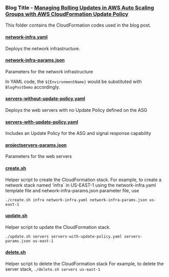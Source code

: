 ### Blog Title - [Managing Rolling Updates in AWS Auto Scaling Groups with AWS CloudFormation Update Policy](https://dev.to/obabawale/managing-rolling-updates-in-aws-auto-scaling-groups-with-aws-cloudformation-update-policy-part-2-15gj)
This folder contains the CloudFormation codes used in the blog post.


#### [network-infra.yaml](network-infra.yaml)
Deploys the network infrastructure.

#### [network-infra-params.json](network-infra-params.json)
Parameters for the network infrastructure

In YAML code, the `${EnvironmentName}` would be substituted with `BlogPostDemo` accordingly.

#### [servers-without-update-policy.yaml](servers-without-update-policy.yaml)
Deploys the web servers with no Update Policy defined on the ASG

#### [servers-with-update-policy.yaml](servers-with-update-policy.yaml)
Includes an Update Policy for the ASG and signal response capability

#### [projectservers-params.json](servers-params.json)
Parameters for the web servers

#### [create.sh](create.sh)
Helper script to create the CloudFormation stack.
For example, to create a network stack named 'infra` in US-EAST-1 using the network-infra.yaml template file and network-infra-params.json parameter file, use

`./create.sh infra network-infra.yaml network-infra-params.json us-east-1`

#### [update.sh](update.sh)
Helper script to update the CloudFormation stack.

`./update.sh servers servers-with-update-policy.yaml servers-params.json us-east-1`
#### [delete.sh](delete.sh)
Helper script to delete the CloudFormation stack
For example, to delete the server stack,
`./delete.sh servers us-east-1`
